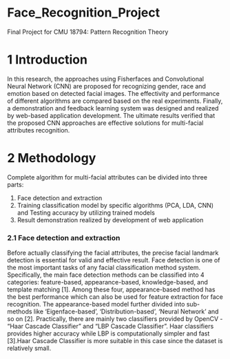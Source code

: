 # Face_Recognition_Project
Final Project for CMU 18794: Pattern Recognition Theory

# 1 Introduction
In this research, the approaches using Fisherfaces and Convolutional
Neural Network (CNN) are proposed for recognizing gender, race and
emotion based on detected facial images. The effectivity and performance
of different algorithms are compared based on the real experiments. Finally,
a demonstration and feedback learning system was designed and realized by
web-based application development. The ultimate results verified that the
proposed CNN approaches are effective solutions for multi-facial attributes
recognition.

# 2 Methodology
Complete algorithm for multi-facial attributes can be divided into three parts:
1. Face detection and extraction
2. Training classification model by specific algorithms (PCA, LDA, CNN)
and Testing accuracy by utilizing trained models
3. Result demonstration realized by development of web application

### 2.1 Face detection and extraction
Before actually classifying the facial attributes, the precise facial landmark detection
is essential for valid and effective result. Face detection is one of the
most important tasks of any facial classification method system. Specifically, the
main face detection methods can be classified into 4 categories: feature-based,
appearance-based, knowledge-based, and template matching [1]. Among these
four, appearance-based method has the best performance which can also be used
for feature extraction for face recognition. The appearance-based model further
divided into sub-methods like ‘Eigenface-based’, ‘Distribution-based’, ‘Neural
Network’ and so on [2]. Practically, there are mainly two classifiers provided
by OpenCV - “Haar Cascade Classifier” and “LBP Cascade Classifier”. Haar
classifiers provides higher accuracy while LBP is computationally simpler and
fast [3].Haar Cascade Classifier is more suitable in this case since the dataset is
relatively small.

